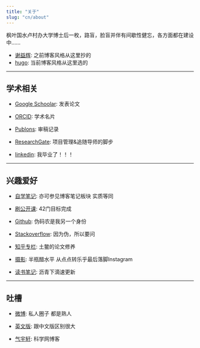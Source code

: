 ```yaml
---
title: "关于"
slug: "cn/about"
---
```


枫叶国水卢村办大学博士后一枚，路盲，脸盲并伴有间歇性健忘，各方面都在建设中……

- [谢益辉](http://yihui.name): 之前博客风格从这里抄的
- [hugo](https://gohugo.io/): 当前博客风格从这里选的

---

## 学术相关

- [Google Schoolar](http://scholar.google.com/citations?user=SPNX8oUAAAAJ&hl=en): 发表论文

- [ORCID](http://orcid.org/0000-0002-2804-6014): 学术名片

- [Publons](https://publons.com/a/1209691/): 审稿记录

- [ResearchGate](https://www.researchgate.net/profile/Miao_Yu21): 项目管理&追随导师的脚步

- [linkedin](https://www.linkedin.com/in/yufree): 我毕业了！！！

---

## 兴趣爱好

- [自学笔记](http://yufree.github.io/notes): 亦可参见博客笔记板块 实质等同

- [刷公开课](https://github.com/yufree/MOOC): 42门目标完成

- [Github](https://github.com/yufree): 伪码农是我另一个身份

- [Stackoverflow](https://stackoverflow.com/users/3083491/yufree): 因为伪，所以要问

- [知乎专栏](http://zhuanlan.zhihu.com/yufree): 土鳖的论文修养

- [摄影](https://instagram.com/yufree/): 半瓶醋水平 从点点转乐乎最后落脚Instagram

- [读书笔记](https://yufreecas.blogspot.com/): 沥青下滴速更新

---

## 吐槽

- [微博](http://weibo.com/yufreecas): 私人圈子 都是熟人

- [英文版](http://yufree.cn/blog/): 跟中文版区别很大

- [气宇轩](http://blog.sciencenet.cn/u/yufree): 科学网博客 